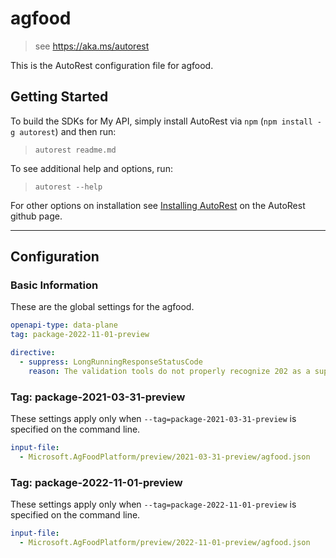 # agfood

> see https://aka.ms/autorest

This is the AutoRest configuration file for agfood.

## Getting Started

To build the SDKs for My API, simply install AutoRest via `npm` (`npm install -g autorest`) and then run:

> `autorest readme.md`

To see additional help and options, run:

> `autorest --help`

For other options on installation see [Installing AutoRest](https://aka.ms/autorest/install) on the AutoRest github page.

---

## Configuration

### Basic Information

These are the global settings for the agfood.

```yaml
openapi-type: data-plane
tag: package-2022-11-01-preview

directive:
  - suppress: LongRunningResponseStatusCode
    reason: The validation tools do not properly recognize 202 as a supported response code.
```

### Tag: package-2021-03-31-preview

These settings apply only when `--tag=package-2021-03-31-preview` is specified on the command line.

```yaml $(tag) == 'package-2021-03-31-preview'
input-file:
  - Microsoft.AgFoodPlatform/preview/2021-03-31-preview/agfood.json
```
### Tag: package-2022-11-01-preview

These settings apply only when `--tag=package-2022-11-01-preview` is specified on the command line.

```yaml $(tag) == 'package-2022-11-01-preview'
input-file:
  - Microsoft.AgFoodPlatform/preview/2022-11-01-preview/agfood.json
```